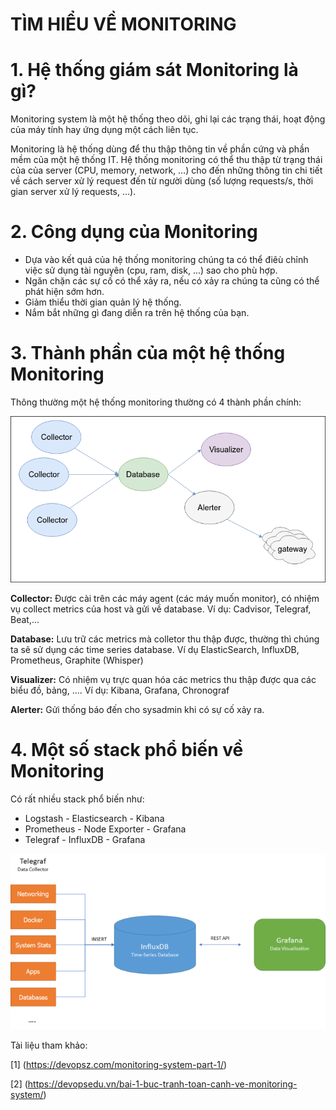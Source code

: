 # TÌM HIỂU VỀ MONITORING 
# 1. Hệ thống giám sát Monitoring là gì?
Monitoring system là một hệ thống theo dõi, ghi lại các trạng thái, hoạt động của máy tính hay ứng dụng một cách liên tục.

Monitoring là hệ thống dùng để thu thập thông tin về phần cứng và phần mềm của một hệ thống IT. Hệ thống monitoring có thể thu thập từ trạng thái của của server (CPU, memory, network, …) cho đến những thông tin chi tiết về cách server xử lý request đến từ người dùng (số lượng requests/s, thời gian server xử lý requests, …).

# 2. Công dụng của Monitoring
- Dựa vào kết quả của hệ thống monitoring chúng ta có thể điêù chỉnh việc sử dụng tài nguyên (cpu, ram, disk, ...) sao cho phù hợp.
- Ngăn chặn các sự cố có thể xảy ra, nếu có xảy ra chúng ta cũng có thể phát hiện sớm hơn.
- Giảm thiểu thời gian quản lý hệ thống.
- Nắm bắt những gì đang diễn ra trên hệ thống của bạn.

# 3. Thành phần của một hệ thống Monitoring
Thông thường một hệ thống monitoring thường có 4 thành phần chính:

![](../imgs/1.png)

**Collector:** Được cài trên các máy agent (các máy muốn monitor), có nhiệm vụ collect metrics của host và gửi về database. Ví dụ: Cadvisor, Telegraf, Beat,...

**Database:** Lưu trữ các metrics mà colletor thu thập được, thường thì chúng ta sẽ sử dụng các time series database. Ví dụ ElasticSearch, InfluxDB, Prometheus, Graphite (Whisper)

**Visualizer:** Có nhiệm vụ trực quan hóa các metrics thu thập được qua các biểu đồ, bảng, .... Ví dụ: Kibana, Grafana, Chronograf

**Alerter:** Gửi thống báo đến cho sysadmin khi có sự cố xảy ra.

# 4. Một số stack phổ biến về Monitoring
Có rất nhiều stack phổ biến như:
- Logstash - Elasticsearch - Kibana
- Prometheus - Node Exporter - Grafana
- Telegraf - InfluxDB - Grafana

![](../imgs/2.png)

Tài liệu tham khảo:

[1] (https://devopsz.com/monitoring-system-part-1/)

[2] (https://devopsedu.vn/bai-1-buc-tranh-toan-canh-ve-monitoring-system/)